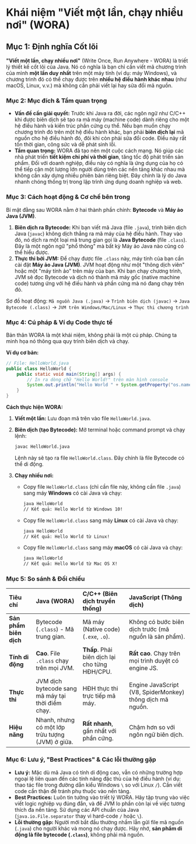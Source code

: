 # Khái niệm "Viết một lần, chạy nhiều nơi" (WORA)

## **Mục 1: Định nghĩa Cốt lõi**

**"Viết một lần, chạy nhiều nơi"** (Write Once, Run Anywhere - WORA) là triết lý thiết kế cốt lõi của Java. Nó có nghĩa là bạn chỉ cần viết mã chương trình của mình **một lần duy nhất** trên một máy tính (ví dụ: máy Windows), và chương trình đó có thể chạy được trên **nhiều hệ điều hành khác nhau** (như macOS, Linux, v.v.) mà không cần phải viết lại hay sửa đổi mã nguồn.

### **Mục 2: Mục đích & Tầm quan trọng**

* **Vấn đề cần giải quyết:** Trước khi Java ra đời, các ngôn ngữ như C/C++ khi được biên dịch sẽ tạo ra mã máy (machine code) dành riêng cho một hệ điều hành và kiến trúc phần cứng cụ thể. Nếu bạn muốn chạy chương trình đó trên một hệ điều hành khác, bạn phải **biên dịch lại** mã nguồn cho hệ điều hành đó, đôi khi còn phải sửa đổi code. Điều này rất tốn thời gian, công sức và dễ phát sinh lỗi.
* **Tầm quan trọng:** WORA đã tạo nên một cuộc cách mạng. Nó giúp các nhà phát triển **tiết kiệm chi phí và thời gian**, tăng tốc độ phát triển sản phẩm. Đối với doanh nghiệp, điều này có nghĩa là ứng dụng của họ có thể tiếp cận một lượng lớn người dùng trên các nền tảng khác nhau mà không cần xây dựng nhiều phiên bản riêng biệt. Đây chính là lý do Java nhanh chóng thống trị trong lập trình ứng dụng doanh nghiệp và web.

### **Mục 3: Cách hoạt động & Cơ chế bên trong**

Bí mật đằng sau WORA nằm ở hai thành phần chính: **Bytecode** và **Máy ảo Java (JVM)**.

1. **Biên dịch ra Bytecode:** Khi bạn viết mã Java (file `.java`), trình biên dịch Java (`javac`) không dịch thẳng ra mã máy của hệ điều hành. Thay vào đó, nó dịch ra một loại mã trung gian gọi là **Java Bytecode** (file `.class`). Đây là một ngôn ngữ "phổ thông" mà bất kỳ Máy ảo Java nào cũng có thể hiểu được.
2. **Thực thi bởi JVM:** Để chạy được file `.class` này, máy tính của bạn cần cài đặt **Máy ảo Java (JVM)**. JVM hoạt động như một "thông dịch viên" hoặc một "máy tính ảo" trên máy của bạn. Khi bạn chạy chương trình, JVM sẽ đọc Bytecode và dịch nó thành mã máy gốc (native machine code) tương ứng với hệ điều hành và phần cứng mà nó đang chạy trên đó.

Sơ đồ hoạt động:
`Mã nguồn Java (.java)` -> `Trình biên dịch (javac)` -> `Java Bytecode (.class)` -> `JVM trên Windows/Mac/Linux` -> `Thực thi chương trình`

### **Mục 4: Cú pháp & Ví dụ Code thực tế**

Bản thân WORA là một khái niệm, không phải là một cú pháp. Chúng ta minh họa nó thông qua quy trình biên dịch và chạy.

**Ví dụ cơ bản:**

```java
// File: HelloWorld.java
public class HelloWorld {
    public static void main(String[] args) {
        // In ra dòng chữ "Hello World!" trên màn hình console
        System.out.println("Hello World " + System.getProperty("os.name") + "!");
    }
}
````

**Cách thực hiện WORA:**

1. **Viết một lần:** Lưu đoạn mã trên vào file `HelloWorld.java`.
2. **Biên dịch (tạo Bytecode):** Mở terminal hoặc command prompt và chạy lệnh:

    ```bash
    javac HelloWorld.java
    ```

    Lệnh này sẽ tạo ra file `HelloWorld.class`. Đây chính là file Bytecode có thể di động.
3. **Chạy nhiều nơi:**
      * Copy file `HelloWorld.class` (chỉ cần file này, không cần file `.java`) sang máy **Windows** có cài Java và chạy:

        ```bash
        java HelloWorld
        // Kết quả: Hello World từ Windows 10!
        ```

      * Copy file `HelloWorld.class` sang máy **Linux** có cài Java và chạy:

        ```bash
        java HelloWorld
        // Kết quả: Hello World từ Linux!
        ```

      * Copy file `HelloWorld.class` sang máy **macOS** có cài Java và chạy:

        ```bash
        java HelloWorld
        // Kết quả: Hello World từ Mac OS X!
        ```

### **Mục 5: So sánh & Đối chiếu**

| Tiêu chí             | Java (WORA)                                      | C/C++ (Biên dịch truyền thống)              | JavaScript (Thông dịch)                               |
| :-------------------- | :----------------------------------------------- | :------------------------------------------ | :---------------------------------------------------- |
| **Sản phẩm biên dịch** | Bytecode (`.class`) - Mã trung gian.            | Mã máy (Native code) (`.exe`, `.o`).        | Không có bước biên dịch trước (mã nguồn là sản phẩm). |
| **Tính di động** | **Cao**. File `.class` chạy trên mọi JVM.        | **Thấp**. Phải biên dịch lại cho từng HĐH/CPU. | **Rất cao**. Chạy trên mọi trình duyệt có engine JS. |
| **Thực thi** | JVM dịch bytecode sang mã máy tại thời điểm chạy. | HĐH thực thi trực tiếp mã máy.              | Engine JavaScript (V8, SpiderMonkey) thông dịch mã nguồn. |
| **Hiệu năng** | Nhanh, nhưng có một lớp trừu tượng (JVM) ở giữa. | **Rất nhanh**, gần nhất với phần cứng.      | Chậm hơn so với ngôn ngữ biên dịch.                 |

### **Mục 6: Lưu ý, "Best Practices" & Các lỗi thường gặp**

* **Lưu ý:** Mặc dù mã Java có tính di động cao, vẫn có những trường hợp ngoại lệ liên quan đến các tính năng đặc thù của hệ điều hành (ví dụ: thao tác file trong đường dẫn kiểu Windows `\` so với Linux `/`). Cần viết code cẩn thận để tránh phụ thuộc vào nền tảng.
* **Best Practices:** Luôn tin tưởng vào triết lý WORA. Hãy tập trung vào việc viết logic nghiệp vụ đúng đắn, và để JVM lo phần còn lại về việc tương thích đa nền tảng. Sử dụng các API chuẩn của Java (`java.io.File.separator` thay vì hard-code `/` hoặc `\`).
* **Lỗi thường gặp:** Người mới bắt đầu thường nhầm lẫn gửi file mã nguồn (`.java`) cho người khác và mong nó chạy được. Hãy nhớ, **sản phẩm di động là file bytecode (`.class`)**, không phải mã nguồn.
